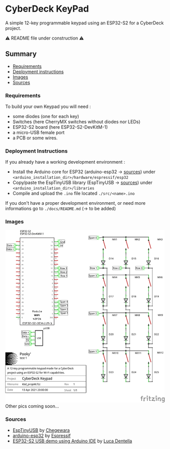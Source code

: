 # CyberDeck KeyPad 
A simple 12-key programmable keypad using an ESP32-S2 for a CyberDeck project.

⚠️ README file under construction ⚠️

## Summary
- [Requirements](#requirements)
- [Deployment instructions](#deployment-instructions)
- [Images](#images)
- [Sources](#sources)

### Requirements 
To build your own Keypad you will need : 
- some diodes (one for each key) 
- Switches (here CherryMX switches without diodes nor LEDs)
- ESP32-S2 board (here ESP32-S2-DevKitM-1)
- a micro-USB female port
- a PCB or some wires. 

### Deployment Instructions
If you already have a working development environment :
- Install the Arduino core for ESP32 (arduino-esp32 -> [sources](#sources)) under `<arduino_installation_dir>/hardware/espressif/esp32`
- Copy/paste the EspTinyUSB library (EspTinyUSB -> [sources](#sources)) under `<arduino_installation_dir>/libraries`
- Compile and upload the `.ino` file located `./src/<name>.ino`

If you don't have a proper development environment, or need more informations go to `./docs/README.md` (-> to be added)

### Images

![schematic](schemes/png_files/kbd_preview_schematic.png)
Other pics coming soon...

### Sources 
- [EspTinyUSB](https://github.com/chegewara/EspTinyUSB) by [Chegewara](https://github.com/chegewara)
- [arduino-esp32](https://github.com/espressif/arduino-esp32) by [Espressif](https://github.com/espressif)
- [ESP32-S2 USB demo using Arduino IDE](https://www.youtube.com/watch?v=l3MmrVHMd94&ab_channel=LucaDentella) by [Luca Dentella](https://www.youtube.com/channel/UCQewD5sQ1WsJCIAuOMZ2V2w)


